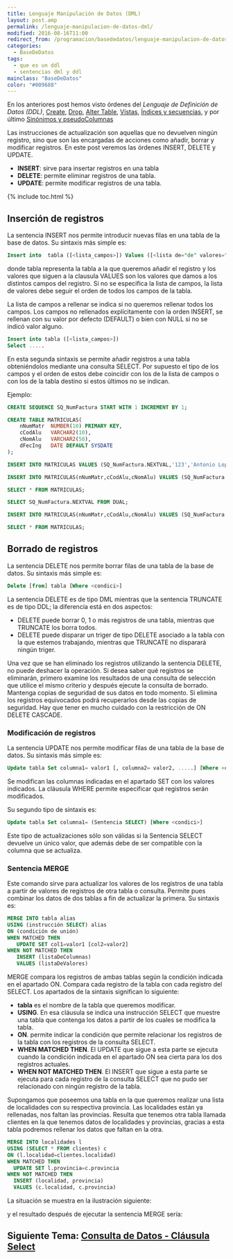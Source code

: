 ```yaml
---
title: Lenguaje Manipulación de Datos (DML)
layout: post.amp
permalink: /lenguaje-manipulacion-de-datos-dml/
modified: 2016-08-16T11:00
redirect_from: /programacion/basededatos/lenguaje-manipulacion-de-datos-dml/
categories:
  - BaseDeDatos
tags:
  - que es un ddl
  - sentencias dml y ddl
mainclass: "BaseDeDatos"
color: "#009688"
---
```


En los anteriores post hemos visto órdenes del *Lenguaje de Definición de Datos (DDL)*, [Create][1], [Drop][2], [Alter Table][3], [Vístas][4], [Índices y secuencias][5], y por último [Sinónimos y pseudoColumnas][6]

Las instrucciones de actualización son aquellas que no devuelven ningún registro, sino que son las encargadas de acciones como añadir, borrar y modificar registros. En este post veremos las órdenes INSERT, DELETE y UPDATE.

* **INSERT**: sirve para insertar registros en una tabla
* **DELETE**: permite eliminar registros de una tabla.
* **UPDATE**: permite modificar registros de una tabla.

<!--ad-->

{% include toc.html %}

## Inserción de registros

La sentencia INSERT nos permite introducir nuevas filas en una tabla de la base de datos. Su sintaxis más simple es:

```sql
Insert into  tabla ([<lista_campos>]) Values ([<lista de="de" valores="valores">])
```

donde tabla representa la tabla a la que queremos añadir el registro y los valores que siguen a la clausula VALUES son los valores que damos a los distintos campos del registro. Si no se especifica la lista de campos, la lista de valores debe seguir el orden de todos los campos de la tabla.

La lista de campos a rellenar se indica si no queremos rellenar todos los campos. Los campos no rellenados explícitamente con la orden INSERT, se rellenan con su valor por defecto (DEFAULT) o bien con NULL si no se indicó valor alguno.

```sql
Insert into tabla ([<lista_campos>])
Select .....
```

En esta segunda sintaxis se permite añadir registros a una tabla obteniéndolos mediante una consulta SELECT. Por supuesto el tipo de los campos y el orden de estos debe coincidir con los de la lista de campos o con los de la tabla destino si estos últimos no se indican.

Ejemplo:

```sql
CREATE SEQUENCE SQ_NumFactura START WITH 1 INCREMENT BY 1;

CREATE TABLE MATRICULAS(
    nNumMatr  NUMBER(10) PRIMARY KEY,
    cCodAlu   VARCHAR2(10),
    cNomAlu   VARCHAR2(50),
    dFecIng   DATE DEFAULT SYSDATE
);

INSERT INTO MATRICULAS VALUES (SQ_NumFactura.NEXTVAL,'123','Antonio Lopez', '01/01/2000');

INSERT INTO MATRICULAS(nNumMatr,cCodAlu,cNomAlu) VALUES (SQ_NumFactura.NEXTVAL, '456','Manuel Viedma');

SELECT * FROM MATRICULAS;

SELECT SQ_NumFactura.NEXTVAL FROM DUAL;

INSERT INTO MATRICULAS(nNumMatr,cCodAlu,cNomAlu) VALUES (SQ_NumFactura.NEXTVAL, '789','Cristina Barcelona');

SELECT * FROM MATRICULAS;
```

## Borrado de registros

La sentencia DELETE nos permite borrar filas de una tabla de la base de datos. Su sintaxis más simple es:

```sql
Delete [from] tabla [Where <condici>]
```

La sentencia DELETE es de tipo DML mientras que la sentencia TRUNCATE es de tipo DDL; la diferencia está en dos aspectos:

* DELETE puede borrar 0, 1 o más registros de una tabla, mientras que TRUNCATE los borra todos.
* DELETE puede disparar un triger de tipo DELETE asociado a la tabla con la que estemos trabajando, mientras que TRUNCATE no disparará ningún triger.

Una vez que se han eliminado los registros utilizando la sentencia DELETE, no puede deshacer la operación. Si desea saber qué registros se eliminarán, primero examine los resultados de una consulta de selección que utilice el mismo criterio y después ejecute la consulta de borrado. Mantenga copias de seguridad de sus datos en todo momento. Si elimina los registros equivocados podrá recuperarlos desde las copias de seguridad.
Hay que tener en mucho cuidado con la restricción de ON DELETE CASCADE.

### Modificación de registros

La sentencia UPDATE nos permite modificar filas de una tabla de la base de datos. Su sintaxis más simple es:

```sql
Update tabla Set columna1= valor1 [, columna2= valor2, .....] [Where <condici>]
```

Se modifican las columnas indicadas en el apartado SET con los valores indicados. La cláusula WHERE permite especificar qué registros serán modificados.

Su segundo tipo de sintaxis es:

```sql
Update tabla Set columna1= (Sentencia SELECT) [Where <condici>]
```

Este tipo de actualizaciones sólo son válidas si la Sentencia SELECT devuelve un único valor, que además debe de ser compatible con la columna que se actualiza.

### Sentencia MERGE

Este comando sirve para actualizar los valores de los registros de una tabla a partir de valores de registros de otra tabla o consulta. Permite pues combinar los datos de dos tablas a fin de actualizar la primera. Su sintaxis es:

```sql
MERGE INTO tabla alias
USING (instrucción SELECT) alias
ON (condición de unión)
WHEN MATCHED THEN
   UPDATE SET col1=valor1 [col2=valor2]
WHEN NOT MATCHED THEN
   INSERT (listaDeColumnas)
   VALUES (listaDeValores)
```

MERGE compara los registros de ambas tablas según la condición indicada en el apartado ON. Compara cada registro de la tabla con cada registro del SELECT. Los apartados de la sintaxis significan lo siguiente:

* **tabla** es el nombre de la tabla que queremos modificar.
* **USING**. En esa cláusula se indica una instrucción SELECT que muestre una tabla que contenga los datos a partir de los cuales se modifica la tabla.
* **ON**. permite indicar la condición que permite relacionar los registros de la tabla con los registros de la consulta SELECT.
* **WHEN MATCHED THEN**. El UPDATE que sigue a esta parte se ejecuta cuando la condición indicada en el apartado ON sea cierta para los dos registros actuales.
* **WHEN NOT MATCHED THEN**. El INSERT que sigue a esta parte se ejecuta para cada registro de la consulta SELECT que no pudo ser relacionado con ningún registro de la tabla.

Supongamos que poseemos una tabla en la que queremos realizar una lista de localidades con su respectiva provincia. Las localidades están ya rellenadas, nos faltan las provincias. Resulta que tenemos otra tabla llamada clientes en la que tenemos datos de localidades y provincias, gracias a esta tabla podremos rellenar los datos que faltan en la otra.

```sql
MERGE INTO localidades l
USING (SELECT * FROM clientes) c
ON (l.localidad=clientes.localidad)
WHEN MATCHED THEN
  UPDATE SET l.provincia=c.provincia
WHEN NOT MATCHED THEN
  INSERT (localidad, provincia)
  VALUES (c.localidad, c.provincia)
```

La situación se muestra en la ilustración siguiente:

<figure>
    <amp-img on="tap:lightbox1" role="button" tabindex="0" layout="responsive"  height="470" src="https://4.bp.blogspot.com/_IlK2pNFFgGM/TRnrV2IJs1I/AAAAAAAAAOg/YMDC7sjbyQ0/s800/merge.png" width="765"></amp-img>
</figure>

y el resultado después de ejecutar la sentencia MERGE sería:

<figure>
    <amp-img on="tap:lightbox1" role="button" tabindex="0" layout="responsive"  height="136" src="https://2.bp.blogspot.com/_IlK2pNFFgGM/TRnrQ3Xb0EI/AAAAAAAAAOY/hBO4ZHrwZqA/s800/tablamerge.png" width="374"></amp-img>
</figure>

## Siguiente Tema: [Consulta de Datos - Cláusula Select][7]

 [1]: https://elbauldelprogramador.com/lenguaje-definicion-de-datosddl-create/
 [2]: https://elbauldelprogramador.com/lenguaje-definicion-de-datosddl-drop/
 [3]: https://elbauldelprogramador.com/lenguaje-definicion-de-datos-ddl-alter/
 [4]: https://elbauldelprogramador.com/lenguaje-definicion-de-datos-ddl-vistas/
 [5]: https://elbauldelprogramador.com/lenguaje-definicion-de-datos-ddl/
 [6]: https://elbauldelprogramador.com/lenguaje-definicion-de-datos-ddl_27/
 [7]: https://elbauldelprogramador.com/consulta-de-datos-clausula-select/
